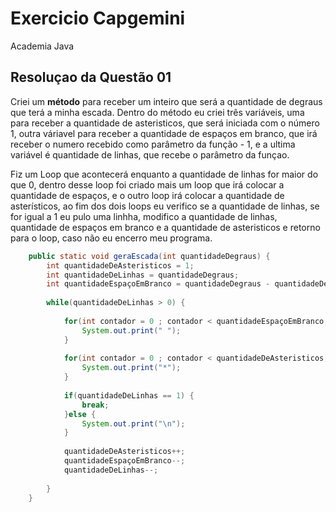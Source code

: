 # Exercicio Capgemini
Academia Java

## Resoluçao da Questão 01

Criei um **método** para receber um inteiro que será a quantidade de degraus que terá a minha escada. Dentro do método eu criei três variáveis, uma para receber a quantidade de asteristicos, que será iniciada com o número 1, outra váriavel para receber a quantidade de espaços em branco, que irá receber o numero recebido como parâmetro da função - 1, e a ultima variável é quantidade de linhas, que recebe o parâmetro da funçao.

Fiz um Loop que acontecerá enquanto a quantidade de linhas for maior do que 0, dentro desse loop foi criado mais um loop que irá colocar a quantidade de espaços, e o outro loop irá colocar a quantidade de asterísticos, ao fim dos dois loops eu verifico se a quantidade de linhas, se for igual a 1 eu pulo uma linhha, modifico a quantidade de linhas, quantidade de espaços em branco e a quantidade de asteristicos e retorno para o loop, caso não eu encerro meu programa.

~~~java
	public static void geraEscada(int quantidadeDegraus) {
		int quantidadeDeAsteristicos = 1;
		int quantidadeDeLinhas = quantidadeDegraus;
		int quantidadeEspaçoEmBranco = quantidadeDegraus - quantidadeDeAsteristicos;
		
		while(quantidadeDeLinhas > 0) {
			
			for(int contador = 0 ; contador < quantidadeEspaçoEmBranco; contador++) {
				System.out.print(" ");
			}
			
			for(int contador = 0 ; contador < quantidadeDeAsteristicos; contador++) {
				System.out.print("*");
			}
			
			if(quantidadeDeLinhas == 1) {
				break;
			}else {				
				System.out.print("\n");
			}
			
			quantidadeDeAsteristicos++;
			quantidadeEspaçoEmBranco--;
			quantidadeDeLinhas--;
			
		}
	}
~~~
